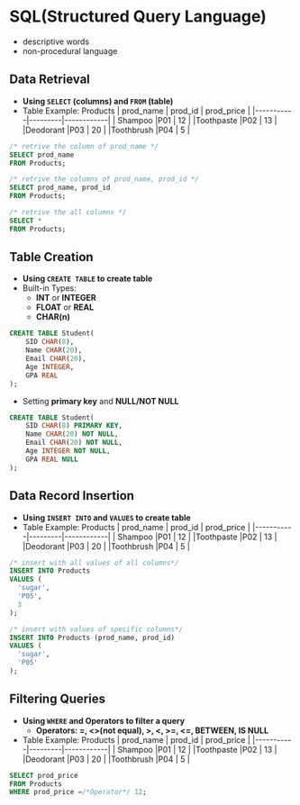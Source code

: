 # SQL(Structured Query Language)
- descriptive words
- non-procedural language

## Data Retrieval
- **Using `SELECT` (columns) and `FROM` (table)**
- Table Example: Products
  | prod_name | prod_id | prod_price |
  |-----------|---------|------------|
  | Shampoo   |P01      | 12         |
  |Toothpaste |P02      | 13         |
  |Deodorant  |P03      | 20         |
  |Toothbrush |P04      | 5          |
```sql
/* retrive the column of prod_name */
SELECT prod_name
FROM Products;
```
```sql
/* retrive the columns of prod_name, prod_id */
SELECT prod_name, prod_id
FROM Products;
```

```sql
/* retrive the all columns */
SELECT *
FROM Products;
```
## Table Creation
- **Using `CREATE TABLE` to create table**
- Built-in Types:
  - **INT** or **INTEGER**
  - **FLOAT** or **REAL**
  - **CHAR(n)**
```sql
CREATE TABLE Student(
    SID CHAR(8),
    Name CHAR(20),
    Email CHAR(20),
    Age INTEGER,
    GPA REAL
);
```
- Setting **primary key** and **NULL/NOT NULL**
```sql
CREATE TABLE Student(
    SID CHAR(8) PRIMARY KEY,
    Name CHAR(20) NOT NULL,
    Email CHAR(20) NOT NULL,
    Age INTEGER NOT NULL,
    GPA REAL NULL
);
```

## Data Record Insertion
- **Using `INSERT INTO` and `VALUES` to create table**
- Table Example: Products
  | prod_name | prod_id | prod_price |
  |-----------|---------|------------|
  | Shampoo   |P01      | 12         |
  |Toothpaste |P02      | 13         |
  |Deodorant  |P03      | 20         |
  |Toothbrush |P04      | 5          |
```sql
/* insert with all values of all columns*/
INSERT INTO Products
VALUES (
  'sugar',
  'P05',
  3
);
```
```sql
/* insert with values of specific columns*/
INSERT INTO Products (prod_name, prod_id)
VALUES (
  'sugar',
  'P05'
);
```
## Filtering Queries
- **Using `WHERE` and Operators to filter a query**
  - **Operators: =, <>(not equal), >, <, >=, <=, BETWEEN, IS NULL**
- Table Example: Products
  | prod_name | prod_id | prod_price |
  |-----------|---------|------------|
  | Shampoo   |P01      | 12         |
  |Toothpaste |P02      | 13         |
  |Deodorant  |P03      | 20         |
  |Toothbrush |P04      | 5          |
```sql
SELECT prod_price
FROM Products
WHERE prod_price =/*Operator*/ 12;
```
